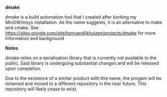 **dmake**

dmake is a build automation tool that I created after borking my MinGW/msys installation. As the name suggests, it is an alternative to make and cmake. See https://sites.google.com/site/tomvandijkhuizen/projects/dmake for more information and background

**Notes**

dmake relies on a serialisation library that is currently not available to the public. Said library is undergoing substantial changes and will be released upon completion.

Due to the existence of a similar product with this name, the progam will be renamed and moved to a different repository in the near future. This repository will likely cease to exist.
